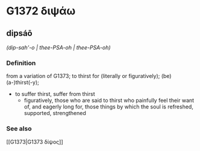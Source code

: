 # G1372 διψάω

## dipsáō

_(dip-sah'-o | thee-PSA-oh | thee-PSA-oh)_

### Definition

from a variation of G1373; to thirst for (literally or figuratively); (be) (a-)thirst(-y); 

- to suffer thirst, suffer from thirst
  - figuratively, those who are said to thirst who painfully feel their want of, and eagerly long for, those things by which the soul is refreshed, supported, strengthened

### See also

[[G1373|G1373 δίψος]]
